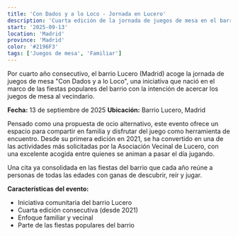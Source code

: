 ```yaml
---
title: 'Con Dados y a lo Loco - Jornada en Lucero'
description: 'Cuarta edición de la jornada de juegos de mesa en el barrio Lucero de Madrid, un evento familiar consolidado.'
start: '2025-09-13'
location: 'Madrid'
province: 'Madrid'
color: '#2196F3'
tags: ['Juegos de mesa', 'Familiar']
---
```


Por cuarto año consecutivo, el barrio Lucero (Madrid) acoge la jornada de juegos de mesa "Con Dados y a lo Loco", una iniciativa que nació en el marco de las fiestas populares del barrio con la intención de acercar los juegos de mesa al vecindario.

**Fecha:** 13 de septiembre de 2025
**Ubicación:** Barrio Lucero, Madrid

Pensado como una propuesta de ocio alternativo, este evento ofrece un espacio para compartir en familia y disfrutar del juego como herramienta de encuentro. Desde su primera edición en 2021, se ha convertido en una de las actividades más solicitadas por la Asociación Vecinal de Lucero, con una excelente acogida entre quienes se animan a pasar el día jugando.

Una cita ya consolidada en las fiestas del barrio que cada año reúne a personas de todas las edades con ganas de descubrir, reír y jugar.

**Características del evento:**
- Iniciativa comunitaria del barrio Lucero
- Cuarta edición consecutiva (desde 2021)
- Enfoque familiar y vecinal
- Parte de las fiestas populares del barrio
